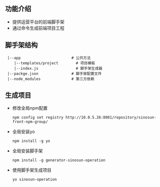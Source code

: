 <!--
 * @Author: huxudong
 * @Date: 2021-01-22 10:38:02
 * @LastEditTime: 2021-03-19 10:34:00
 * @Description: 使用说明
-->
## 功能介绍
  + 提供运营平台的前端脚手架
  + 通过命令生成前端项目工程
  
## 脚手架结构
``` 
 |--app                       # 公共方法
    |--templates/project        # 项目模板
    |--index.js                 # 脚手架生成器
 |--packge.json               # 脚手架配置文件
 |--node_modules              # 第三方依赖
```

## 生成项目
  + 修改全局npm配置
    ```
    npm config set registry http://10.0.5.26:8081/repository/sinosun-front-npm-group/
    ```
  + 全局安装yo
    ```
    npm install -g yo
    ```
  + 全局安装脚手架
    ```
    npm install -g generator-sinosun-operation
    ```
  + 使用脚手架生成项目
    ```
    yo sinosun-operation
    ```
